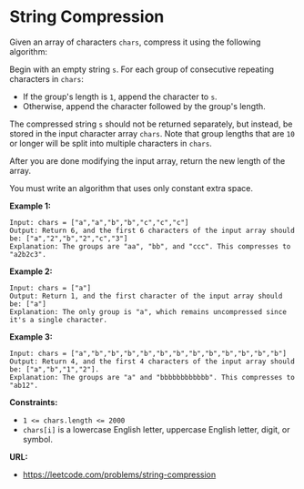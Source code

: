 # String Compression

Given an array of characters `chars`, compress it using the following algorithm:

Begin with an empty string `s`. For each group of consecutive repeating characters in `chars`:

* If the group's length is `1`, append the character to `s`.
* Otherwise, append the character followed by the group's length.

The compressed string `s` should not be returned separately, but instead, be stored in the input character array `chars`. 
Note that group lengths that are `10` or longer will be split into multiple characters in `chars`.

After you are done modifying the input array, return the new length of the array.

You must write an algorithm that uses only constant extra space.


**Example 1:**

```
Input: chars = ["a","a","b","b","c","c","c"]
Output: Return 6, and the first 6 characters of the input array should be: ["a","2","b","2","c","3"]
Explanation: The groups are "aa", "bb", and "ccc". This compresses to "a2b2c3".
```

**Example 2:**

```
Input: chars = ["a"]
Output: Return 1, and the first character of the input array should be: ["a"]
Explanation: The only group is "a", which remains uncompressed since it's a single character.
```

**Example 3:**

```
Input: chars = ["a","b","b","b","b","b","b","b","b","b","b","b","b"]
Output: Return 4, and the first 4 characters of the input array should be: ["a","b","1","2"].
Explanation: The groups are "a" and "bbbbbbbbbbbb". This compresses to "ab12".
```

**Constraints:**

* `1 <= chars.length <= 2000`
* `chars[i]` is a lowercase English letter, uppercase English letter, digit, or symbol.


**URL:**
* https://leetcode.com/problems/string-compression
